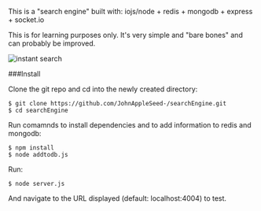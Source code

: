This is a "search engine" built with:
  iojs/node + redis + mongodb + express + socket.io

This is for learning purposes only. It's very simple and "bare bones" and can probably be improved. 

![instant search](http://i.imgur.com/PGwqbC7.gif)

###Install

Clone the git repo and cd into the newly created directory:
```
$ git clone https://github.com/JohnAppleSeed-/searchEngine.git
$ cd searchEngine
```
Run comamnds to install dependencies and to add information to redis and mongodb:
```
$ npm install
$ node addtodb.js
```
Run:
```
$ node server.js
```

And navigate to the URL displayed (default: localhost:4004) to test.
